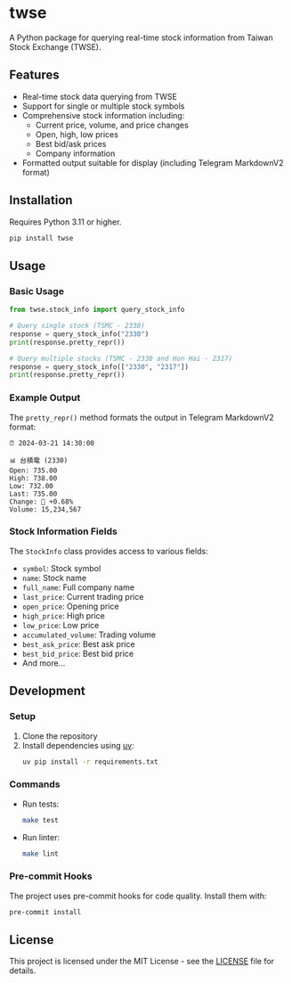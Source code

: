 # twse

A Python package for querying real-time stock information from Taiwan Stock Exchange (TWSE).

## Features

- Real-time stock data querying from TWSE
- Support for single or multiple stock symbols
- Comprehensive stock information including:
  - Current price, volume, and price changes
  - Open, high, low prices
  - Best bid/ask prices
  - Company information
- Formatted output suitable for display (including Telegram MarkdownV2 format)

## Installation

Requires Python 3.11 or higher.

```bash
pip install twse
```

## Usage

### Basic Usage

```python
from twse.stock_info import query_stock_info

# Query single stock (TSMC - 2330)
response = query_stock_info("2330")
print(response.pretty_repr())

# Query multiple stocks (TSMC - 2330 and Hon Hai - 2317)
response = query_stock_info(["2330", "2317"])
print(response.pretty_repr())
```

### Example Output

The `pretty_repr()` method formats the output in Telegram MarkdownV2 format:

```
⏰ 2024-03-21 14:30:00

📊 台積電 (2330)
Open: 735.00
High: 738.00
Low: 732.00
Last: 735.00
Change: 🔺 +0.68%
Volume: 15,234,567
```

### Stock Information Fields

The `StockInfo` class provides access to various fields:

- `symbol`: Stock symbol
- `name`: Stock name
- `full_name`: Full company name
- `last_price`: Current trading price
- `open_price`: Opening price
- `high_price`: High price
- `low_price`: Low price
- `accumulated_volume`: Trading volume
- `best_ask_price`: Best ask price
- `best_bid_price`: Best bid price
- And more...

## Development

### Setup

1. Clone the repository
2. Install dependencies using [uv](https://github.com/astral-sh/uv):
   ```bash
   uv pip install -r requirements.txt
   ```

### Commands

- Run tests:
  ```bash
  make test
  ```
- Run linter:
  ```bash
  make lint
  ```

### Pre-commit Hooks

The project uses pre-commit hooks for code quality. Install them with:

```bash
pre-commit install
```

## License

This project is licensed under the MIT License - see the [LICENSE](LICENSE) file for details.
